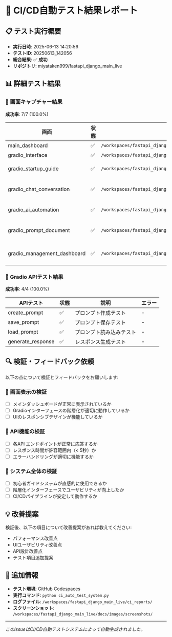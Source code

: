 # 🚀 CI/CD自動テスト結果レポート

## 📋 テスト実行概要
- **実行日時**: 2025-06-13 14:20:56
- **テストID**: 20250613_142056
- **総合結果**: ✅ **成功**
- **リポジトリ**: miyataken999/fastapi_django_main_live

## 📊 詳細テスト結果

### 📸 画面キャプチャー結果

**成功率**: 7/7 (100.0%)

| 画面 | 状態 | ファイル | 説明 |
|------|------|----------|------|
| main_dashboard | ✅ | `/workspaces/fastapi_django_main_live/docs/images/screenshots/main_dashboard_20250613_142052.png` | メインダッシュボード |
| gradio_interface | ✅ | `/workspaces/fastapi_django_main_live/docs/images/screenshots/gradio_interface_20250613_142052.png` | Gradioインターフェース |
| gradio_startup_guide | ✅ | `/workspaces/fastapi_django_main_live/docs/images/screenshots/gradio_startup_guide_20250613_142052.png` | Gradio startup_guide インターフェース |
| gradio_chat_conversation | ✅ | `/workspaces/fastapi_django_main_live/docs/images/screenshots/gradio_chat_conversation_20250613_142052.png` | Gradio chat_conversation インターフェース |
| gradio_ai_automation | ✅ | `/workspaces/fastapi_django_main_live/docs/images/screenshots/gradio_ai_automation_20250613_142052.png` | Gradio ai_automation インターフェース |
| gradio_prompt_document | ✅ | `/workspaces/fastapi_django_main_live/docs/images/screenshots/gradio_prompt_document_20250613_142052.png` | Gradio prompt_document インターフェース |
| gradio_management_dashboard | ✅ | `/workspaces/fastapi_django_main_live/docs/images/screenshots/gradio_management_dashboard_20250613_142052.png` | Gradio management_dashboard インターフェース |

### 🤖 Gradio APIテスト結果

**成功率**: 4/4 (100.0%)

| APIテスト | 状態 | 説明 | エラー |
|-----------|------|------|-------|
| create_prompt | ✅ | プロンプト作成テスト | - |
| save_prompt | ✅ | プロンプト保存テスト | - |
| load_prompt | ✅ | プロンプト読み込みテスト | - |
| generate_response | ✅ | レスポンス生成テスト | - |

## 🔍 検証・フィードバック依頼

以下の点について検証とフィードバックをお願いします:

### 📸 画面表示の検証
- [ ] メインダッシュボードが正常に表示されているか
- [ ] Gradioインターフェースの階層化が適切に動作しているか
- [ ] UIのレスポンシブデザインが機能しているか

### 🤖 API機能の検証
- [ ] 各API エンドポイントが正常に応答するか
- [ ] レスポンス時間が許容範囲内（< 5秒）か
- [ ] エラーハンドリングが適切に機能するか

### 🚀 システム全体の検証
- [ ] 初心者ガイドシステムが直感的に使用できるか
- [ ] 階層化インターフェースでユーザビリティが向上したか
- [ ] CI/CDパイプラインが安定して動作するか

## 💡 改善提案
検証後、以下の項目について改善提案があれば教えてください:
- パフォーマンス改善点
- UIユーザビリティ改善点
- API設計改善点
- テスト項目追加提案

## 📝 追加情報
- **テスト環境**: GitHub Codespaces
- **実行コマンド**: `python ci_auto_test_system.py`
- **ログファイル**: `/workspaces/fastapi_django_main_live/ci_reports/`
- **スクリーンショット**: `/workspaces/fastapi_django_main_live/docs/images/screenshots/`

---
*このIssueはCI/CD自動テストシステムによって自動生成されました。*
